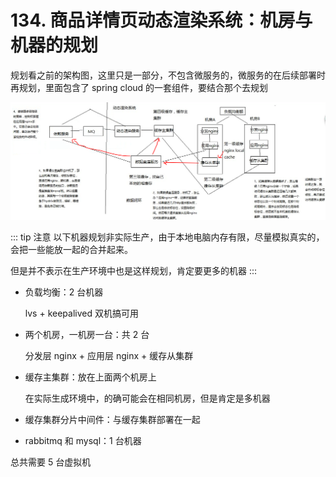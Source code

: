 # 134. 商品详情页动态渲染系统：机房与机器的规划
规划看之前的架构图，这里只是一部分，不包含微服务的，微服务的在后续部署时再规划，里面包含了 spring cloud 的一套组件，要结合那个去规划

![](assets/markdown-img-paste-20190714174433377.png)

::: tip 注意
以下机器规划非实际生产，由于本地电脑内存有限，尽量模拟真实的，
会把一些能放一起的合并起来。

但是并不表示在生产环境中也是这样规划，肯定要更多的机器
:::

- 负载均衡：2 台机器

  lvs + keepalived 双机搞可用
- 两个机房，一机房一台：共 2 台

  分发层 nginx + 应用层 nginx + 缓存从集群
- 缓存主集群：放在上面两个机房上

  在实际生成环境中，的确可能会在相同机房，但是肯定是多机器
- 缓存集群分片中间件：与缓存集群部署在一起
- rabbitmq 和 mysql：1 台机器

总共需要 5 台虚拟机
